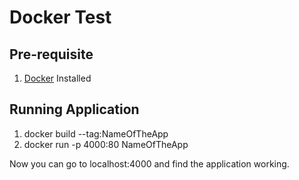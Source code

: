 # Docker Test

## Pre-requisite
1. [Docker](https://www.docker.com/) Installed

## Running Application
1. docker build --tag:NameOfTheApp
2. docker run -p 4000:80 NameOfTheApp

Now you can go to localhost:4000 and find the application working.
